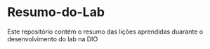 # Resumo-do-Lab
Este repositório contém o resumo das lições aprendidas duarante o desenvolvimento do lab na DIO
